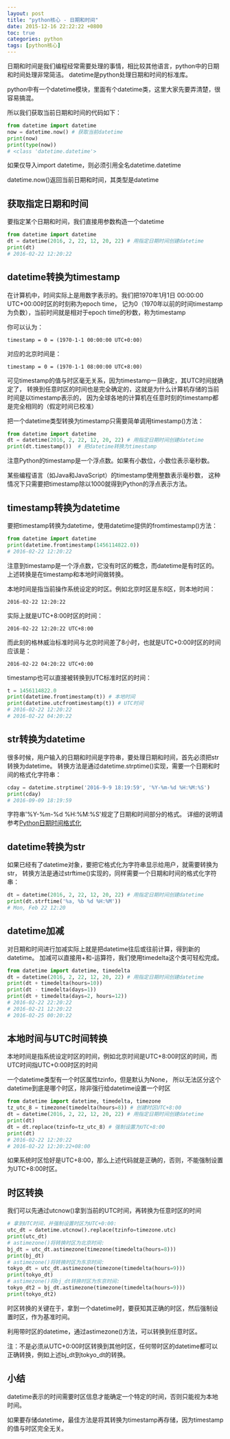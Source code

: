 ```yaml
---
layout: post
title: "python核心 - 日期和时间"
date: 2015-12-16 22:22:22 +0800
toc: true
categories: python
tags: [python核心]
---
```


日期和时间是我们编程经常需要处理的事情，相比较其他语言，python中的日期和时间处理非常简洁。
datetime是python处理日期和时间的标准库。

python中有一个datetime模块，里面有个datetime类，这里大家先要弄清楚，很容易搞混。

所以我们获取当前日期和时间的代码如下：
``` python
from datetime import datetime
now = datetime.now() # 获取当前datetime
print(now)
print(type(now))
# <class 'datetime.datetime'>
```
如果仅导入import datetime，则必须引用全名datetime.datetime

datetime.now()返回当前日期和时间，其类型是datetime <!--more-->

## 获取指定日期和时间
要指定某个日期和时间，我们直接用参数构造一个datetime
``` python
from datetime import datetime
dt = datetime(2016, 2, 22, 12, 20, 22) # 用指定日期时间创建datetime
print(dt)
# 2016-02-22 12:20:22
```

## datetime转换为timestamp
在计算机中，时间实际上是用数字表示的。我们把1970年1月1日 00:00:00 UTC+00:00时区的时刻称为epoch time，
记为0（1970年以前的时间timestamp为负数），当前时间就是相对于epoch time的秒数，称为timestamp

你可以认为：
```
timestamp = 0 = (1970-1-1 00:00:00 UTC+0:00)
```
对应的北京时间是：
```
timestamp = 0 = (1970-1-1 08:00:00 UTC+8:00)
```
可见timestamp的值与时区毫无关系，因为timestamp一旦确定，其UTC时间就确定了，
转换到任意时区的时间也是完全确定的，这就是为什么计算机存储的当前时间是以timestamp表示的，
因为全球各地的计算机在任意时刻的timestamp都是完全相同的（假定时间已校准）

把一个datetime类型转换为timestamp只需要简单调用timestamp()方法：
``` python
from datetime import datetime
dt = datetime(2016, 2, 22, 12, 20, 22) # 用指定日期时间创建datetime
print(dt.timestamp())  # 把datetime转换为timestamp
```

注意Python的timestamp是一个浮点数。如果有小数位，小数位表示毫秒数。

某些编程语言（如Java和JavaScript）的timestamp使用整数表示毫秒数，
这种情况下只需要把timestamp除以1000就得到Python的浮点表示方法。

## timestamp转换为datetime
要把timestamp转换为datetime，使用datetime提供的fromtimestamp()方法：
``` python
from datetime import datetime
print(datetime.fromtimestamp(1456114822.0))
# 2016-02-22 12:20:22
```
注意到timestamp是一个浮点数，它没有时区的概念，而datetime是有时区的。上述转换是在timestamp和本地时间做转换。

本地时间是指当前操作系统设定的时区。例如北京时区是东8区，则本地时间：
```
2016-02-22 12:20:22
```
实际上就是UTC+8:00时区的时间：
```
2016-02-22 12:20:22 UTC+8:00
```
而此刻的格林威治标准时间与北京时间差了8小时，也就是UTC+0:00时区的时间应该是：
```
2016-02-22 04:20:22 UTC+0:00
```
timestamp也可以直接被转换到UTC标准时区的时间：
``` python
t = 1456114822.0
print(datetime.fromtimestamp(t)) # 本地时间
print(datetime.utcfromtimestamp(t)) # UTC时间
# 2016-02-22 12:20:22
# 2016-02-22 04:20:22
```

## str转换为datetime
很多时候，用户输入的日期和时间是字符串，要处理日期和时间，首先必须把str转换为datetime。
转换方法是通过datetime.strptime()实现，需要一个日期和时间的格式化字符串：
``` python
cday = datetime.strptime('2016-9-9 18:19:59', '%Y-%m-%d %H:%M:%S')
print(cday)
# 2016-09-09 18:19:59
```
字符串'%Y-%m-%d %H:%M:%S'规定了日期和时间部分的格式。
详细的说明请参考[Python日期时间格式化](https://docs.python.org/3/library/datetime.html#strftime-strptime-behavior)

## datetime转换为str
如果已经有了datetime对象，要把它格式化为字符串显示给用户，就需要转换为str，
转换方法是通过strftime()实现的，同样需要一个日期和时间的格式化字符串：
``` python
dt = datetime(2016, 2, 22, 12, 20, 22) # 用指定日期时间创建datetime
print(dt.strftime('%a, %b %d %H:%M'))
# Mon, Feb 22 12:20
```

## datetime加减
对日期和时间进行加减实际上就是把datetime往后或往前计算，得到新的datetime。
加减可以直接用+和-运算符，我们使用timedelta这个类可轻松完成。
``` python
from datetime import datetime, timedelta
dt = datetime(2016, 2, 22, 12, 20, 22) # 用指定日期时间创建datetime
print(dt + timedelta(hours=10))
print(dt - timedelta(days=1))
print(dt + timedelta(days=2, hours=12))
# 2016-02-22 22:20:22
# 2016-02-21 12:20:22
# 2016-02-25 00:20:22
```

## 本地时间与UTC时间转换
本地时间是指系统设定时区的时间，例如北京时间是UTC+8:00时区的时间，而UTC时间指UTC+0:00时区的时间

一个datetime类型有一个时区属性tzinfo，但是默认为None，
所以无法区分这个datetime到底是哪个时区，除非强行给datetime设置一个时区
``` python
from datetime import datetime, timedelta, timezone
tz_utc_8 = timezone(timedelta(hours=8)) # 创建时区UTC+8:00
dt = datetime(2016, 2, 22, 12, 20, 22) # 用指定日期时间创建datetime
print(dt)
dt = dt.replace(tzinfo=tz_utc_8) # 强制设置为UTC+8:00
print(dt)
# 2016-02-22 12:20:22
# 2016-02-22 12:20:22+08:00
```
如果系统时区恰好是UTC+8:00，那么上述代码就是正确的，否则，不能强制设置为UTC+8:00时区。

## 时区转换
我们可以先通过utcnow()拿到当前的UTC时间，再转换为任意时区的时间
``` python
# 拿到UTC时间，并强制设置时区为UTC+0:00:
utc_dt = datetime.utcnow().replace(tzinfo=timezone.utc)
print(utc_dt)
# astimezone()将转换时区为北京时间:
bj_dt = utc_dt.astimezone(timezone(timedelta(hours=8)))
print(bj_dt)
# astimezone()将转换时区为东京时间:
tokyo_dt = utc_dt.astimezone(timezone(timedelta(hours=9)))
print(tokyo_dt)
# astimezone()将bj_dt转换时区为东京时间:
tokyo_dt2 = bj_dt.astimezone(timezone(timedelta(hours=9)))
print(tokyo_dt2)
```
时区转换的关键在于，拿到一个datetime时，要获知其正确的时区，然后强制设置时区，作为基准时间。

利用带时区的datetime，通过astimezone()方法，可以转换到任意时区。

注：不是必须从UTC+0:00时区转换到其他时区，任何带时区的datetime都可以正确转换，例如上述bj_dt到tokyo_dt的转换。

## 小结
datetime表示的时间需要时区信息才能确定一个特定的时间，否则只能视为本地时间。

如果要存储datetime，最佳方法是将其转换为timestamp再存储，因为timestamp的值与时区完全无关。

